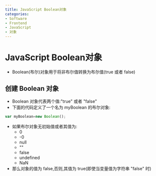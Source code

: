 ```yaml
---
title: JavaScript Boolean对象
categories:
- Software
- Frontend
- JavaScript
- 对象
---
```

# JavaScript Boolean对象

- Boolean(布尔)对象用于将非布尔值转换为布尔值(true 或者 false)

## 创建 Boolean 对象

- Boolean 对象代表两个值:"true" 或者 "false"
- 下面的代码定义了一个名为 myBoolean 的布尔对象:

```js
var myBoolean=new Boolean();
```

- 如果布尔对象无初始值或者其值为:
    - 0
    - -0
    - null
    - ""
    - false
    - undefined
    - NaN
- 那么对象的值为 false,否则,其值为 true(即使当变量值为字符串 "false" 时)